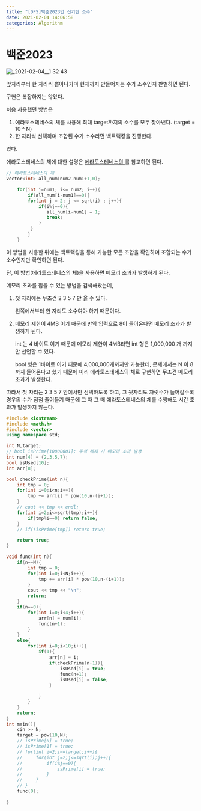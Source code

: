 ```yaml
---
title: "[DFS]백준2023번 신기한 소수"
date: 2021-02-04 14:06:58
categories: Algorithm
---
```

# 백준2023

![_2021-02-04__1 32 43](https://user-images.githubusercontent.com/55180768/106849161-8e93be80-66f5-11eb-8d3d-f19b53d7ee00.png)

앞자리부터 한 자리씩 뽑아나가며 현재까지 만들어지는 수가 소수인지 판별하면 된다. 

구현은 복잡하지는 않았다. 

처음 사용했던 방법은 

1. 에라토스테네스의 체를 사용해 최대 target까지의 소수를 모두 찾아낸다. (target = 10 ^ N)
2. 한 자리씩 선택하며 조합된 수가 소수라면 백트랙킹을 진행한다. 

였다. 

에라토스테네스의 체에 대한 설명은 [에라토스테네스의 ](https://yonghole.github.io/algorithm/Sieve_of_EratosThenes/) 를 참고하면 된다. 

```cpp
// 에라토스테네스의 체 
vector<int> all_num(num2-num1+1,0);

    for(int i=num1; i<= num2; i++){ 
        if(all_num[i-num1]==0){
        for(int j = 2; j <= sqrt(i) ; j++){
            if(i%j==0){
               all_num[i-num1] = 1; 
               break;
            }
         }
        }
    }
```

이 방법을 사용한 뒤에는 백트랙킹을 통해 가능한 모든 조합을 확인하며 조합되는 수가 소수인지만 확인하면 된다. 

단, 이 방법(에라토스테네스의 체)을 사용하면 메모리 초과가 발생하게 된다. 

메모리 초과를 잡을 수 있는 방법을 검색해봤는데, 

1. 첫 자리에는 무조건 2 3 5 7 만 올 수 있다. 

    왼쪽에서부터 한 자리도 소수여야 하기 때문이다. 

2. 메모리 제한이 4MB 이기 때문에 만약 입력으로 8이 들어온다면 메모리 초과가 발생하게 된다. 

    int 는 4 바이트 이기 때문에 메모리 제한이 4MB라면 int 형은 1,000,000 개 까지만 선언할 수 있다. 

    bool 형은 1바이트 이기 때문에 4,000,000개까지만 가능한데, 문제에서는 N 이 8까지 들어온다고 했기 때문에 미리 에라토스테네스의 체로 구현하면 무조건 메모리 초과가 발생한다. 

따라서 첫 자리는 2 3 5 7  안에서만 선택하도록 하고, 그 뒷자리도 자릿수가 늘어갈수록 경우의 수가 점점 줄어들기 때문에 그 때 그 때 에라토스테네스의 체를 수행해도 시간 초과가 발생하지 않는다.

```cpp
#include <iostream>
#include <math.h>
#include <vector>
using namespace std; 

int N,target;
// bool isPrime[10000001]; 주석 해제 시 메모리 초과 발생
int num[4] = {2,3,5,7};
bool isUsed[10];
int arr[8];

bool checkPrime(int n){
    int tmp = 0;
    for(int i=0;i<n;i++){
        tmp += arr[i] * pow(10,n-(i+1));
    }
    // cout << tmp << endl;
    for(int i=2;i<=sqrt(tmp);i++){
        if(tmp%i==0) return false;
    }
    // if(!isPrime[tmp]) return true;

    return true;
}

void func(int n){
    if(n==N){
        int tmp = 0;
        for(int i=0;i<N;i++){
            tmp += arr[i] * pow(10,n-(i+1));
        }
        cout << tmp << "\n";
        return;
    }
    if(n==0){
        for(int i=0;i<4;i++){
            arr[n] = num[i];
            func(n+1);
        }
    }
    else{    
        for(int i=0;i<10;i++){
            if(1){
                arr[n] = i;
                if(checkPrime(n+1)){
                    isUsed[i] = true;
                    func(n+1);
                    isUsed[i] = false;
                }

            }
        }
    }
    return;
}
int main(){
    cin >> N;
    target = pow(10,N);
    // isPrime[0] = true;
    // isPrime[1] = true;
    // for(int i=2;i<=target;i++){
    //     for(int j=2;j<=sqrt(i);j++){
    //         if(i%j==0){
    //             isPrime[i] = true;
    //         }
    //     }
    // }
    func(0);
    
}
```
